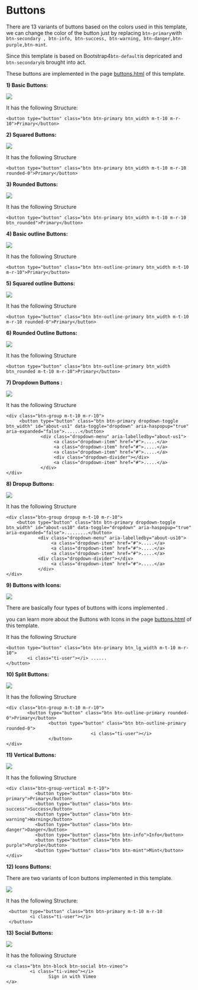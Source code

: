 # Buttons

There are 13 variants of buttons based on the colors used in this template, we can change the color of the button just by replacing `btn-primary`with `btn-secondary , btn-info, btn-success, btn-warning, btn-danger,btn-purple,btn-mint`.

Since this template is based on Bootstrap4`btn-default`is depricated and `btn-secondary`is brought into act.

These buttons are implemented in the page [buttons.html](http://new-admin.lorvent.in/buttons.html) of this template.

**1\) Basic Buttons:**

![](../../.gitbook/assets/rare7.png)

It has the following Structure:

```text
<button type="button" class="btn btn-primary btn_width m-t-10 m-r-10">Primary</button>
```

**2\) Squared Buttons:**

![](../../.gitbook/assets/rare8.png)

It has the following Structure

```text
<button type="button" class="btn btn-primary btn_width m-t-10 m-r-10 rounded-0">Primary</button>
```

**3\) Rounded Buttons:**

![](../../.gitbook/assets/rare9.png)

It has the following Structure

```text
<button type="button" class="btn btn-primary btn_width m-t-10 m-r-10 btn_rounded">Primary</button>
```

**4\) Basic outline Buttons:**

![](../../.gitbook/assets/rare10.png)

It has the following Structure

```text
<button type="button" class="btn btn-outline-primary btn_width m-t-10 m-r-10">Primary</button>
```

**5\) Squared outline Buttons:**

![](../../.gitbook/assets/rare11.png)

It has the following Structure

```text
<button type="button" class="btn btn-outline-primary btn_width m-t-10 m-r-10 rounded-0">Primary</button>
```

**6\) Rounded Outline Buttons:**

![](../../.gitbook/assets/rare13.png)

It has the following Structure

```text
<button type="button" class="btn btn-outline-primary btn_width btn_rounded m-t-10 m-r-10">Primary</button>
```

**7\) Dropdown Buttons :**

![](../../.gitbook/assets/rare14.png)

It has the following Structure

```text
<div class="btn-group m-t-10 m-r-10">
     <button type="button" class="btn btn-primary dropdown-toggle btn_width" id="about-us1" data-toggle="dropdown" aria-haspopup="true" aria-expanded="false">......</button>
             <div class="dropdown-menu" aria-labelledby="about-us1">
                  <a class="dropdown-item" href="#">.....</a>
                  <a class="dropdown-item" href="#">.....</a>
                  <a class="dropdown-item" href="#">.....</a>
                  <div class="dropdown-divider"></div>
                  <a class="dropdown-item" href="#">.....</a>
             </div>
</div>
```

**8\) Dropup Buttons:**

![](../../.gitbook/assets/rare15.png)

It has the following Structure

```text
<div class="btn-group dropup m-t-10 m-r-10">
    <button type="button" class="btn btn-primary dropdown-toggle btn_width" id="about-us10" data-toggle="dropdown" aria-haspopup="true" aria-expanded="false">.........</button>
            <div class="dropdown-menu" aria-labelledby="about-us10">
                 <a class="dropdown-item" href="#">.....</a>
                 <a class="dropdown-item" href="#">.....</a>
                 <a class="dropdown-item" href="#">.....</a>
            <div class="dropdown-divider"></div>
                 <a class="dropdown-item" href="#">.....</a>
            </div>
</div>
```

**9\) Buttons with Icons:**

![](../../.gitbook/assets/rare22.png)

There are basically four types of buttons with icons implemented .

you can learn more about the Buttons with Icons in the page [buttons.html](http://new-admin.lorvent.in/buttons.html) of this template.

It has the following Structure

```text
<button type="button" class="btn btn-primary btn_lg_width m-t-10 m-r-10">
        <i class="ti-user"></i> ......
</button>
```

**10\) Split Buttons:**

![](../../.gitbook/assets/rare23.png)

It has the following Structure

```text
<div class="btn-group m-t-10 m-r-10">
        <button type="button" class="btn btn-outline-primary rounded-0">Primary</button>
                <button type="button" class="btn btn-outline-primary rounded-0">
                                <i class="ti-user"></i>
                </button>
</div>
```

**11\) Vertical Buttons:**

![](../../.gitbook/assets/rare21.png)

It has the following Structure

```text
<div class="btn-group-vertical m-t-10">
           <button type="button" class="btn btn-primary">Primary</button>
           <button type="button" class="btn btn-success">Success</button>
           <button type="button" class="btn btn-warning">Warning</button>
           <button type="button" class="btn btn-danger">Danger</button>
           <button type="button" class="btn btn-info">Info</button>
           <button type="button" class="btn btn-purple">Purple</button>
           <button type="button" class="btn btn-mint">Mint</button>
</div>
```

**12\) Icons Buttons:**

There are two variants of Icon buttons implemented in this template.

![](../../.gitbook/assets/rare24.png)

It has the following Structure:

```text
 <button type="button" class="btn btn-primary m-t-10 m-r-10
         <i class="ti-user"></i>
 </button>
```

**13\) Social Buttons:**

![](../../.gitbook/assets/rare25.png)

It has the following Structure

```text
<a class="btn btn-block btn-social btn-vimeo">
         <i class="ti-vimeo"></i>
                Sign in with Vimeo
</a>
```

